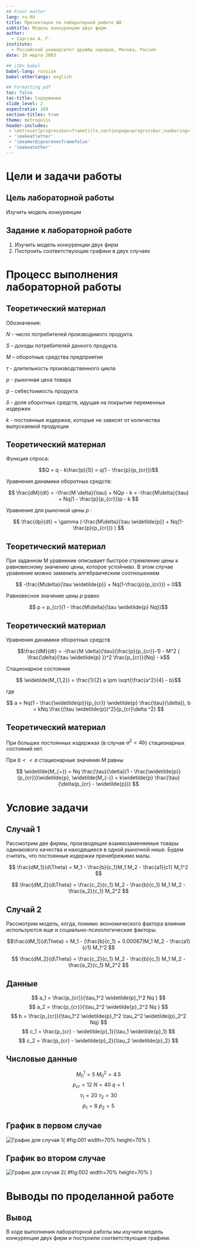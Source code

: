 ```yaml
---
## Front matter
lang: ru-RU
title: Презентация по лабораторной работе №8
subtitle: Модель конкуренции двух фирм
author:
  - Саргсян А. Г.
institute:
  - Российский университет дружбы народов, Москва, Россия
date: 28 марта 2003

## i18n babel
babel-lang: russian
babel-otherlangs: english

## Formatting pdf
toc: false
toc-title: Содержание
slide_level: 2
aspectratio: 169
section-titles: true
theme: metropolis
header-includes:
 - \metroset{progressbar=frametitle,sectionpage=progressbar,numbering=fraction}
 - '\makeatletter'
 - '\beamer@ignorenonframefalse'
 - '\makeatother'
---
```


# Цели и задачи работы

## Цель лабораторной работы

Изучить модель конкуренции 

## Задание к лабораторной работе

1.	Изучить модель конкуренции двух фирм
2.	Построить соответствующие графики в двух случаях

# Процесс выполнения лабораторной работы

## Теоретический материал 

Обозначения:

$N$ - число потребителей производимого продукта. 

$S$ – доходы потребителей данного продукта.

$M$ – оборотные средства предприятия 

$\tau$ - длительность производственного цикла

$p$ - рыночная цена товара 

$\widetilde{p}$ - себестоимость продукта

$\delta$ - доля оборотных средств, идущая на покрытие переменных издержек

$k$ - постоянные издержки, которые не зависят от количества выпускаемой продукции

## Теоретический материал 

Функция спроса: 

$$Q = q - k\frac{p}{S} = q(1 - \frac{p}{p_{cr}})$$

Уравнения динамики оборотных средств:

$$ \frac{dM}{dt} = -\frac{M \delta}{\tau} + NQp - k = -\frac{M\delta}{\tau} + Nq(1 - \frac{p}{p_{cr}})p - k $$

Уравнение для рыночной цены $p$ :

$$ \frac{dp}{dt} = \gamma (-\frac{M\delta}{\tau \widetilde{p}} + Nq(1-\frac{p}{p_{cr}}) ) $$

## Теоретический материал 

При заданном M уравнение описывает быстрое стремление цены к равновесному значению цены, которое устойчиво.
В этом случае уравнение можно заменить алгебраическим соотношением

$$ -\frac{M\delta}{\tau \widetilde{p}} + Nq(1-\frac{p}{p_{cr}}) = 0$$

Равновесное значение цены $p$ равно

$$ p = p_{cr}(1 - \frac{M\delta}{\tau \widetilde{p} Nq})$$

## Теоретический материал

Уравнения динамики оборотных средств

$$\frac{dM}{dt} = -\frac{M \delta}{\tau}(\frac{p}{p_{cr}}-1) - M^2 ( \frac{\delta}{\tau \widetilde{p} })^2 \frac{p_{cr}}{Nq} - k$$

Стационарное состояние

$$ \widetilde{M_{1,2}} = \frac{1}{2} a \pm \sqrt{\frac{a^2}{4} - b}$$

где 

$$ a = Nq(1 - \frac{\widetilde{p}}{p_{cr}} \widetilde{p} \frac{\tau}{\delta}), b = kNq \frac{(\tau \widetilde{p})^2}{p_{cr}\delta ^2} $$

## Теоретический материал

При больших постоянных издержках (в случае $a^2 < 4b$) стационарных состояний нет.

При $b << a$ стационарные значения $M$ равны

$$ \widetilde{M_{+}} = Nq \frac{\tau}{\delta}(1 - \frac{\widetilde{p}}{p_{cr}})\widetilde{p}, \widetilde{M_{-}} = k\widetilde{p} \frac{\tau}{\delta(p_{cr} - \widetilde{p})} $$


# Условие задачи

## Случай 1

Рассмотрим две фирмы, производящие взаимозаменяемые товары одинакового качества и находящиеся в одной рыночной нише. Будем считать, что постоянные издержки пренебрежимо малы.

$$ \frac{dM_1}{d\Theta} = M_1 - \frac{b}{c_1}M_1 M_2 - \frac{a1}{c1} M_1^2 $$

$$ \frac{dM_2}{d\Theta} = \frac{c_2}{c_1} M_2 - \frac{b}{c_1} M_1 M_2 - \frac{a_2}{c_1} M_2^2 $$


## Случай 2

Рассмотрим модель, когда, помимо экономического фактора влияния  используются еще и социально-психологические факторы.

$$\frac{dM_1}{d\Theta} = M_1 - (\frac{b}{c_1} + 0.00067)M_1 M_2 - \frac{a1}{c1} M_1^2 $$

$$ \frac{dM_2}{d\Theta} = \frac{c_2}{c_1} M_2 - \frac{b}{c_1} M_1 M_2 - \frac{a_2}{c_1} M_2^2 $$


## Данные

$$ a_1 = \frac{p_{cr}}{\tau_1^2 \widetilde{p}_1^2 Nq } $$
$$ a_2 = \frac{p_{cr}}{\tau_2^2 \widetilde{p}_2^2 Nq } $$ 
$$ b = \frac{p_{cr}}{\tau_1^2 \widetilde{p}_1^2 \tau_2^2 \widetilde{p}_2^2 Nq} $$
$$ c_1 = \frac{p_{cr} - \widetilde{p}_1}{\tau_1 \widetilde{p}_1} $$
$$ c_2 = \frac{p_{cr} - \widetilde{p}_2}{\tau_2 \widetilde{p}_2} $$

## Числовые данные

$$ M_0^1=5 \: M_0^2=4.5 $$
$$ p_{cr}=12 \: N=40 \: q=1 $$
$$ \tau_1=20 \: \tau_2=30 $$
$$ \widetilde{p}_1=8 \: \widetilde{p}_2=5 $$

## График в первом случае

![График для случая 1](image/lab8jl1.png){ #fig:001 width=70% height=70% }

## График во втором случае

![График для случая 2](image/lab8jl2.png){ #fig:002 width=70% height=70% }

# Выводы по проделанной работе

## Вывод

В ходе выполнения лабораторной работы мы изучили модель конкуренции двух фирм и построили соответствующие графики.
